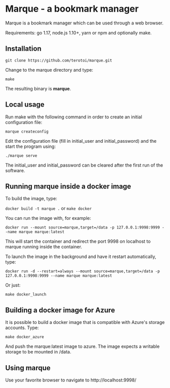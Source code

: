 
# Marque - a bookmark manager #

Marque is a bookmark manager which can be used through a web browser.

Requirements: go 1.17, node.js 1.10+, yarn or npm and optionally make.

## Installation ##

`git clone https://github.com/terotoi/marque.git`

Change to the marque directory and type:

`make`

The resulting binary is **marque**.

## Local usage ##

Run make with the following command in order to create an initial configuration file:

`marque createconfig`

Edit the configuration file (fill in initial_user and initial_password) and the start the program using:

`./marque serve`

The initial_user and initial_password can be cleared after the first run of the software.

## Running marque inside a docker image ##

To build the image, type:

`docker build -t marque .` or `make docker`

You can run the image with, for example:

`docker run --mount source=marque,target=/data -p 127.0.0.1:9998:9999 --name marque marque:latest`

This will start the container and redirect the port 9998 on localhost to marque running inside the container.

To launch the image in the background and have it restart automatically, type:

`docker run -d --restart=always --mount source=marque,target=/data -p 127.0.0.1:9998:9999 --name marque marque:latest`

Or just:

`make docker_launch`

## Building a docker image for Azure ##

It is possible to build a docker image that is compatible with Azure's storage accounts. Type:

`make docker_azure`

And push the marque:latest image to azure. The image expects a writable storage to be mounted in /data.

## Using marque ##

Use your favorite browser to navigate to http://localhost:9998/



